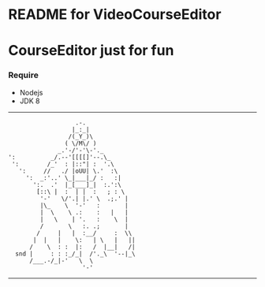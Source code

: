 README for VideoCourseEditor
==========================
# CourseEditor just for fun

### Require

+   Nodejs
+   JDK 8

---------------------
					   .-.
					  |_:_|
					 /(_Y_)\
					( \/M\/ )
				  _.'-/'-'\-'._
	':			_/.--'[[[[]'--.\_
	 ':		   /_'	: |::"| :  '.\
	   ':	  //   ./ |oUU| \.'	 :\
		 ':	 _:'..' \_|___|_/ :	  :|
		   ':.	.'	|_[___]_|  :.':\
			[::\ |	:  | |	:	; : \
			 '-'   \/'.| |.' \	.;.' |
			 |\_	\  '-'	 :		 |
			 |	\	 \ .:	 :	 |	 |
			 |	 \	  | '.	 :	  \	 |
			 /		 \	 :. .;		 |
			/	  |	  |	 :__/	  :	 \\
		   |  |	  |	   \:	| \	  |	  ||
		  /	   \  : :  |:	/  |__|	  /|
	  snd |		: : :_/_|  /'._\  '--|_\
		  /___.-/_|-'	\  \
						 '-'
---------------------
[1]: https://jhipster.github.io    "JHipster"
[2]: http://gruntjs.com/  "Build System Grunt"
[3]: http://www.oracle.com/technetwork/java/javase/downloads/jdk8-downloads-2133151.html    "Java SE Development Kit 8 "
 